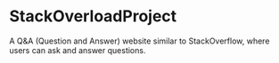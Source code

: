 # StackOverloadProject
A Q&A (Question and Answer) website similar to StackOverflow, where users can ask and answer questions.

